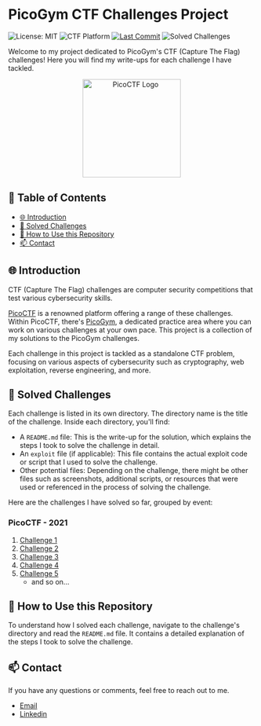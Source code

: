 # PicoGym CTF Challenges Project

![License: MIT](https://img.shields.io/badge/License-MIT-yellow.svg)
![CTF Platform](https://img.shields.io/badge/CTF-PicoCTF-orange)
[![Last Commit](https://img.shields.io/github/last-commit/LoganWillaumez/picoGym.svg)](https://github.com/LoganWillaumez/picoGym/commits/main)
![Solved Challenges](https://img.shields.io/badge/Solved_Challenges-5-blue)



Welcome to my project dedicated to PicoGym's CTF (Capture The Flag) challenges! Here you will find my write-ups for each challenge I have tackled.

<p align="center">
  <img src="https://picoctf.org/img/logos/picoctf-logo-horizontal-white.svg" alt="PicoCTF Logo" width="200"/>
</p>

## 🚩 Table of Contents

- [🌐 Introduction](#-introduction)
- [🏁 Solved Challenges](#-solved-challenges)
- [📘 How to Use this Repository](#-how-to-use-this-repository)
- [📫 Contact](#-contact)

## 🌐 Introduction

CTF (Capture The Flag) challenges are computer security competitions that test various cybersecurity skills. 

[PicoCTF](https://play.picoctf.org) is a renowned platform offering a range of these challenges. Within PicoCTF, there's [PicoGym](https://play.picoctf.org/practice?page=1), a dedicated practice area where you can work on various challenges at your own pace. This project is a collection of my solutions to the PicoGym challenges.

Each challenge in this project is tackled as a standalone CTF problem, focusing on various aspects of cybersecurity such as cryptography, web exploitation, reverse engineering, and more.

## 🏁 Solved Challenges

Each challenge is listed in its own directory. The directory name is the title of the challenge. Inside each directory, you'll find:

- A `README.md` file: This is the write-up for the solution, which explains the steps I took to solve the challenge in detail.
- An `exploit` file (if applicable): This file contains the actual exploit code or script that I used to solve the challenge.
- Other potential files: Depending on the challenge, there might be other files such as screenshots, additional scripts, or resources that were used or referenced in the process of solving the challenge.

Here are the challenges I have solved so far, grouped by event:

### PicoCTF - 2021
1. [Challenge 1](picoCTF-2021/challenge-1/README.md)
2. [Challenge 2](picoCTF-2021/challenge-2/README.md)
3. [Challenge 3](picoCTF-2021/challenge-3/README.md)
4. [Challenge 4](picoCTF-2021/challenge-4/README.md)
5. [Challenge 5](picoCTF-2021/challenge-5/README.md)
    - and so on...


## 📘 How to Use this Repository

To understand how I solved each challenge, navigate to the challenge's directory and read the `README.md` file. It contains a detailed explanation of the steps I took to solve the challenge.

## 📫 Contact

If you have any questions or comments, feel free to reach out to me.

- [Email](mailto:logan.willaumez@gmail.com)
- [Linkedin](https://www.linkedin.com/in/loganwillaumez/)
